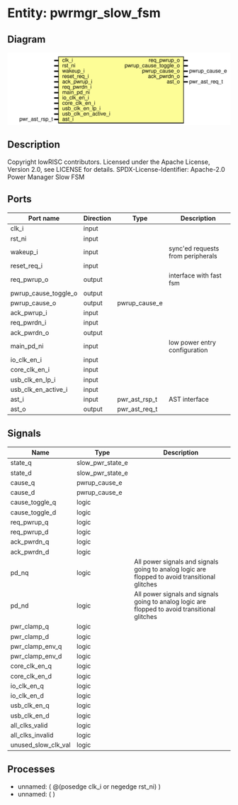 # Entity: pwrmgr_slow_fsm

## Diagram

![Diagram](pwrmgr_slow_fsm.svg "Diagram")
## Description

Copyright lowRISC contributors.
 Licensed under the Apache License, Version 2.0, see LICENSE for details.
 SPDX-License-Identifier: Apache-2.0
 Power Manager Slow FSM
 
## Ports

| Port name            | Direction | Type          | Description                       |
| -------------------- | --------- | ------------- | --------------------------------- |
| clk_i                | input     |               |                                   |
| rst_ni               | input     |               |                                   |
| wakeup_i             | input     |               | sync'ed requests from peripherals |
| reset_req_i          | input     |               |                                   |
| req_pwrup_o          | output    |               | interface with fast fsm           |
| pwrup_cause_toggle_o | output    |               |                                   |
| pwrup_cause_o        | output    | pwrup_cause_e |                                   |
| ack_pwrup_i          | input     |               |                                   |
| req_pwrdn_i          | input     |               |                                   |
| ack_pwrdn_o          | output    |               |                                   |
| main_pd_ni           | input     |               | low power entry configuration     |
| io_clk_en_i          | input     |               |                                   |
| core_clk_en_i        | input     |               |                                   |
| usb_clk_en_lp_i      | input     |               |                                   |
| usb_clk_en_active_i  | input     |               |                                   |
| ast_i                | input     | pwr_ast_rsp_t | AST interface                     |
| ast_o                | output    | pwr_ast_req_t |                                   |
## Signals

| Name                | Type             | Description                                                                                     |
| ------------------- | ---------------- | ----------------------------------------------------------------------------------------------- |
| state_q             | slow_pwr_state_e |                                                                                                 |
| state_d             | slow_pwr_state_e |                                                                                                 |
| cause_q             | pwrup_cause_e    |                                                                                                 |
| cause_d             | pwrup_cause_e    |                                                                                                 |
| cause_toggle_q      | logic            |                                                                                                 |
| cause_toggle_d      | logic            |                                                                                                 |
| req_pwrup_q         | logic            |                                                                                                 |
| req_pwrup_d         | logic            |                                                                                                 |
| ack_pwrdn_q         | logic            |                                                                                                 |
| ack_pwrdn_d         | logic            |                                                                                                 |
| pd_nq               | logic            | All power signals and signals going to analog logic are flopped to avoid transitional glitches  |
| pd_nd               | logic            | All power signals and signals going to analog logic are flopped to avoid transitional glitches  |
| pwr_clamp_q         | logic            |                                                                                                 |
| pwr_clamp_d         | logic            |                                                                                                 |
| pwr_clamp_env_q     | logic            |                                                                                                 |
| pwr_clamp_env_d     | logic            |                                                                                                 |
| core_clk_en_q       | logic            |                                                                                                 |
| core_clk_en_d       | logic            |                                                                                                 |
| io_clk_en_q         | logic            |                                                                                                 |
| io_clk_en_d         | logic            |                                                                                                 |
| usb_clk_en_q        | logic            |                                                                                                 |
| usb_clk_en_d        | logic            |                                                                                                 |
| all_clks_valid      | logic            |                                                                                                 |
| all_clks_invalid    | logic            |                                                                                                 |
| unused_slow_clk_val | logic            |                                                                                                 |
## Processes
- unnamed: ( @(posedge clk_i or negedge rst_ni) )
- unnamed: (  )
